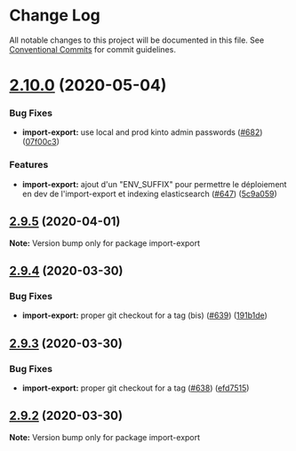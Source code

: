 # Change Log

All notable changes to this project will be documented in this file.
See [Conventional Commits](https://conventionalcommits.org) for commit guidelines.

# [2.10.0](https://github.com/SocialGouv/egapro/compare/v2.9.5...v2.10.0) (2020-05-04)


### Bug Fixes

* **import-export:** use local and prod kinto admin passwords ([#682](https://github.com/SocialGouv/egapro/issues/682)) ([07f00c3](https://github.com/SocialGouv/egapro/commit/07f00c3534dbef228858a2b381fccd9645c40ab2))


### Features

* **import-export:** ajout d'un "ENV_SUFFIX" pour permettre le déploiement en dev de l'import-export et indexing elasticsearch ([#647](https://github.com/SocialGouv/egapro/issues/647)) ([5c9a059](https://github.com/SocialGouv/egapro/commit/5c9a059e5342b9296565ffe38119c25fa0914d1e))





## [2.9.5](https://github.com/SocialGouv/egapro/compare/v2.9.4...v2.9.5) (2020-04-01)

**Note:** Version bump only for package import-export





## [2.9.4](https://github.com/SocialGouv/egapro/compare/v2.9.3...v2.9.4) (2020-03-30)


### Bug Fixes

* **import-export:** proper git checkout for a tag (bis) ([#639](https://github.com/SocialGouv/egapro/issues/639)) ([191b1de](https://github.com/SocialGouv/egapro/commit/191b1de))





## [2.9.3](https://github.com/SocialGouv/egapro/compare/v2.9.2...v2.9.3) (2020-03-30)


### Bug Fixes

* **import-export:** proper git checkout for a tag ([#638](https://github.com/SocialGouv/egapro/issues/638)) ([efd7515](https://github.com/SocialGouv/egapro/commit/efd7515))





## [2.9.2](https://github.com/SocialGouv/egapro/compare/v2.9.1...v2.9.2) (2020-03-30)

**Note:** Version bump only for package import-export
